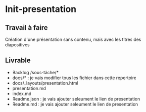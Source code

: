 # Init-presentation

## Travail à faire 
Création d'une présentation sans contenu, mais avec les titres des diapositives

## Livrable 
- Backlog /sous-tâche/*
- docs/* : je vais modifier tous les fichier dans cette repertoire
- docs/_layouts/presentation.html
- presentation.md
- index.md
- Readme.json : je vais ajouter seleument le lien de presentation
- Readme.md  : je vais ajouter seleument le lien de presentation

